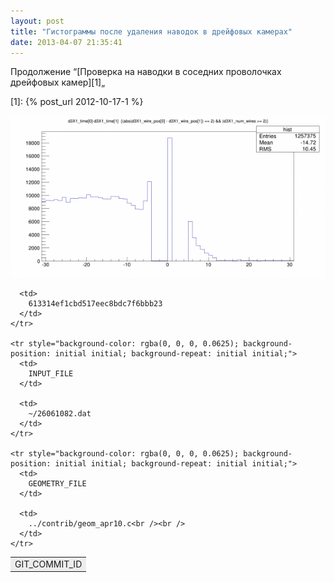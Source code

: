 ```yaml
---
layout: post
title: "Гистограммы после удаления наводок в дрейфовых камерах"
date: 2013-04-07 21:35:41
---
```


Продолжение “[Проверка на наводки в соседних проволочках дрейфовых камер][1]„

 [1]: {% post_url 2012-10-17-1 %}

<a href="/assets/26061082_d3X1_d3X1_foils_removed.png"><img src="/assets/huge26061082_d3X1_d3X1_foils_removed.png" alt="" /></a>

<table style="width: 686px;" border="0">
  <tbody>
    <tr style="background-color: rgba(0, 0, 0, 0.0625); background-position: initial initial; background-repeat: initial initial;">
      <td>
        GIT_COMMIT_ID
      </td>
      
      <td>
        613314ef1cbd517eec8bdc7f6bbb23
      </td>
    </tr>
    
    <tr style="background-color: rgba(0, 0, 0, 0.0625); background-position: initial initial; background-repeat: initial initial;">
      <td>
        INPUT_FILE
      </td>
      
      <td>
        ~/26061082.dat
      </td>
    </tr>
    
    <tr style="background-color: rgba(0, 0, 0, 0.0625); background-position: initial initial; background-repeat: initial initial;">
      <td>
        GEOMETRY_FILE
      </td>
      
      <td>
        ../contrib/geom_apr10.c<br /><br />
      </td>
    </tr>
  </tbody>
</table>
